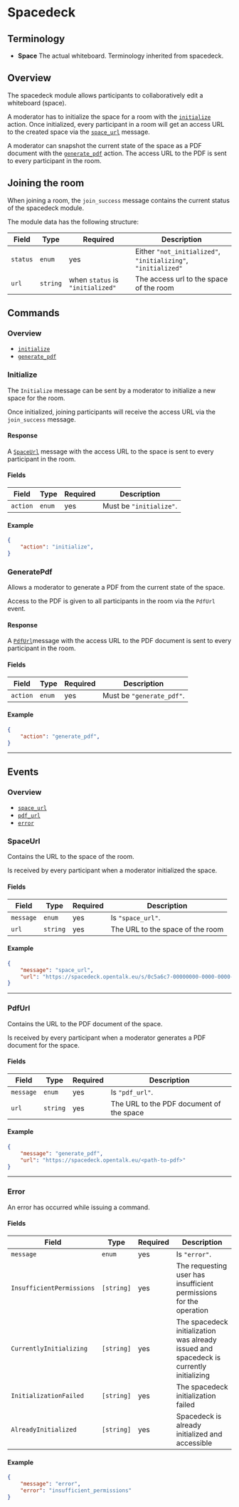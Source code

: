 # Spacedeck

## Terminology

- __Space__ The actual whiteboard. Terminology inherited from spacedeck.

## Overview

The spacedeck module allows participants to collaboratively edit a whiteboard (space).

A moderator has to initialize the space for a room with the [`initialize`](#initialize) action.
Once initialized, every participant in a room will get an access URL to the created space via the [`space_url`](#spaceurl) message.

A moderator can snapshot the current state of the space as a PDF document with the [`generate_pdf`](#generatepdf) action.
The access URL to the PDF is sent to every participant in the room.

## Joining the room

When joining a room, the `join_success` message contains the current status of the spacedeck module.

The module data has the following structure:

| Field    | Type     | Required                         | Description                                                   |
| -------- | -------- | -------------------------------- | ------------------------------------------------------------- |
| `status` | `enum`   | yes                              | Either `"not_initialized"`, `"initializing"`, `"initialized"` |
| `url`    | `string` | when `status` is `"initialized"` | The access url to the space of the room                       |

## Commands

### Overview

- [`initialize`](#initialize)
- [`generate_pdf`](#generatepdf)

### Initialize

The `Initialize` message can be sent by a moderator to initialize a new space for the room.

Once initialized, joining participants will receive the access URL via the `join_success` message.

#### Response

A [`SpaceUrl`](#spaceurl) message with the access URL to the space is sent to every participant in the room.

#### Fields

| Field    | Type   | Required | Description             |
| -------- | ------ | -------- | ----------------------- |
| `action` | `enum` | yes      | Must be `"initialize"`. |

#### Example

```json
{
    "action": "initialize",
}
```

### GeneratePdf

Allows a moderator to generate a PDF from the current state of the space.

Access to the PDF is given to all participants in the room via the `PdfUrl` event.

#### Response

A [`PdfUrl`](#pdfurl)message with the access URL to the PDF document is sent to every participant in the room.

#### Fields

| Field    | Type   | Required | Description               |
| -------- | ------ | -------- | ------------------------- |
| `action` | `enum` | yes      | Must be `"generate_pdf"`. |

#### Example

```json
{
    "action": "generate_pdf",
}
```

---

## Events

### Overview

- [`space_url`](#spaceurl)
- [`pdf_url`](#pdfurl)
- [`error`](#error)

### SpaceUrl

Contains the URL to the space of the room.

Is received by every participant when a moderator initialized the space.

#### Fields

| Field     | Type     | Required | Description                      |
| --------- | -------- | -------- | -------------------------------- |
| `message` | `enum`   | yes      | Is `"space_url"`.                |
| `url`     | `string` | yes      | The URL to the space of the room |

#### Example

```json
{
    "message": "space_url",
    "url": "https://spacedeck.opentalk.eu/s/0c5a6c7-00000000-0000-0000-0000-000000000000"
}
```

---

### PdfUrl

Contains the URL to the PDF document of the space.

Is received by every participant when a moderator generates a PDF document for the space.

#### Fields

| Field     | Type     | Required | Description                              |
| --------- | -------- | -------- | ---------------------------------------- |
| `message` | `enum`   | yes      | Is `"pdf_url"`.                          |
| `url`     | `string` | yes      | The URL to the PDF document of the space |

#### Example

```json
{
    "message": "generate_pdf",
    "url": "https://spacedeck.opentalk.eu/<path-to-pdf>"
}
```

---

### Error

An error has occurred while issuing a command.

#### Fields

| Field                     | Type       | Required | Description                                                                             |
| ------------------------- | ---------- | -------- | --------------------------------------------------------------------------------------- |
| `message`                 | `enum`     | yes      | Is `"error"`.                                                                           |
| `InsufficientPermissions` | `[string]` | yes      | The requesting user has insufficient permissions for the operation                      |
| `CurrentlyInitializing`   | `[string]` | yes      | The spacedeck initialization was already issued and spacedeck is currently initializing |
| `InitializationFailed`    | `[string]` | yes      | The spacedeck initialization failed                                                     |
| `AlreadyInitialized`      | `[string]` | yes      | Spacedeck is already initialized and accessible                                         |

#### Example

```json
{
    "message": "error",
    "error": "insufficient_permissions"
}
```
